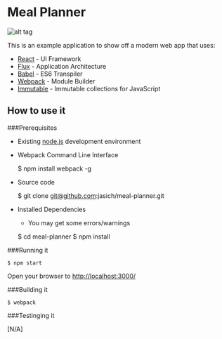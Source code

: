 Meal Planner
============

![alt tag](https://raw.github.com/jasich/meal-planner/master/screenshots/screenshot.png)

This is an example application to show off a modern web app that uses:

  * [React](http://facebook.github.io/react/) - UI Framework
  * [Flux](http://facebook.github.io/flux/) - Application Architecture
  * [Babel](https://babeljs.io/) - ES6 Transpiler
  * [Webpack](http://webpack.github.io/) - Module Builder
  * [Immutable](http://facebook.github.io/immutable-js/) - Immutable collections for JavaScript


## How to use it

###Prerequisites

  * Existing [node.js](http://nodejs.org/) development environment
  * Webpack Command Line Interface


    $ npm install webpack -g

  * Source code


    $ git clone git@github.com:jasich/meal-planner.git

  * Installed Dependencies
    *  You may get some errors/warnings


    $ cd meal-planner
    $ npm install

###Running it


    $ npm start

Open your browser to [http://localhost:3000/](http://localhost:3000/)

###Building it


    $ webpack

###Testinging it

[N/A]
